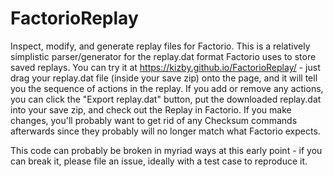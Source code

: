 # FactorioReplay
Inspect, modify, and generate replay files for Factorio. This is a relatively simplistic parser/generator for the replay.dat format Factorio uses to store saved replays. You can try it at https://kizby.github.io/FactorioReplay/ - just drag your replay.dat file (inside your save zip) onto the page, and it will tell you the sequence of actions in the replay. If you add or remove any actions, you can click the "Export replay.dat" button, put the downloaded replay.dat into your save zip, and check out the Replay in Factorio. If you make changes, you'll probably want to get rid of any Checksum commands afterwards since they probably will no longer match what Factorio expects.

This code can probably be broken in myriad ways at this early point - if you can break it, please file an issue, ideally with a test case to reproduce it.
